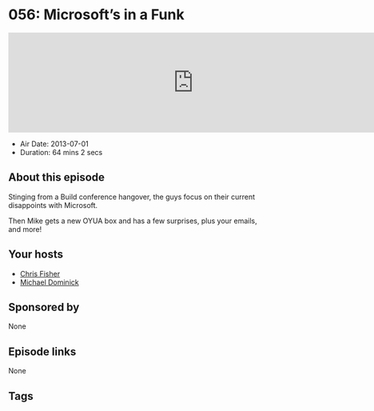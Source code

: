 # 056: Microsoft’s in a Funk

<iframe src="https://player.fireside.fm/v2/MLf2ZzhC+D4APq6Pk?theme=dark" width="740" height="200" frameborder="0" scrolling="no"></iframe>

* Air Date: 2013-07-01
* Duration: 64 mins 2 secs

## About this episode

Stinging from a Build conference hangover,  the guys focus on their current disappoints with Microsoft.

Then Mike gets a new OYUA box and has a few surprises, plus your emails, and more!

## Your hosts
* [Chris Fisher](https://coder.show/hosts/chrislas)
* [Michael Dominick](https://coder.show/hosts/michael)

## Sponsored by

None



## Episode links

None



## Tags


